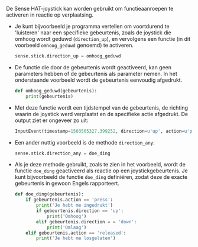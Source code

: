 De Sense HAT-joystick kan worden gebruikt om functieaanroepen te activeren in reactie op verplaatsing.

- Je kunt bijvoorbeeld je programma vertellen om voortdurend te 'luisteren' naar een specifieke gebeurtenis, zoals de joystick die omhoog wordt geduwd (`direction_up`), en vervolgens een functie (in dit voorbeeld `omhoog_geduwd` genoemd) te activeren.

    ```python
    sense.stick.direction_up = omhoog_geduwd
    ```

- De functie die door de gebeurtenis wordt geactiveerd, kan geen parameters hebben of de gebeurtenis als parameter nemen. In het onderstaande voorbeeld wordt de gebeurtenis eenvoudig afgedrukt.

    ```python
    def omhoog_geduwd(gebeurtenis):
        print(gebeurtenis)
    ```

- Met deze functie wordt een tijdstempel van de gebeurtenis, de richting waarin de joystick werd verplaatst en de specifieke actie afgedrukt. De output ziet er ongeveer zo uit:

    ```python
    InputEvent(timestamp=1503565327.399252, direction=u'up', action=u'pressed')
    ```

- Een ander nuttig voorbeeld is de methode `direction_any`:

    ```python
    sense.stick.direction_any = doe_ding
    ```
- Als je deze methode gebruikt, zoals te zien in het voorbeeld, wordt de functie `doe_ding` geactiveerd als reactie op een joystickgebeurtenis. Je kunt bijvoorbeeld de functie `doe_ding` definiëren, zodat deze de exacte gebeurtenis in gewoon Engels rapporteert.

    ```python
    def doe_ding(gebeurtenis):
        if gebeurtenis.action == 'press':
            print('Je hebt me ingedrukt')
            if gebeurtenis.direction == 'up':
                print('Omhoog')
            elif gebeurtenis.direction = = 'down':
                print('Omlaag')
        elif gebeurtenis.action == 'released':
            print('Je hebt me losgelaten')
    ```
